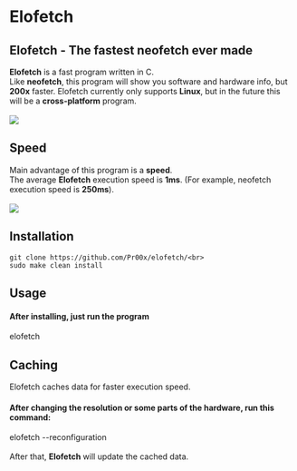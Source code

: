 # Elofetch
## Elofetch - The fastest neofetch ever made
<b>Elofetch</b> is a fast program written in C.<br>
Like <b>neofetch</b>, this program will show you software and hardware info, but <b>200x</b> faster.
Elofetch currently only supports <b>Linux</b>, but in the future this will be a <b>cross-platform</b> program. 
<br><br>
<img src="https://i.ibb.co/10yCB3v/elofetch.png">

## Speed
Main advantage of this program is a <b>speed</b>.<br>
The average <b>Elofetch</b> execution speed is <b>1ms</b>. (For example, neofetch execution speed is <b>250ms</b>).
<br><br>
<img src="https://i.ibb.co/F4ZX45D/elofetch-speed.png">
## Installation
```
git clone https://github.com/Pr00x/elofetch/<br>
sudo make clean install
```
## Usage
#### After installing, just run the program
elofetch
## Caching
Elofetch caches data for faster execution speed.
#### After changing the resolution or some parts of the hardware, run this command:
elofetch --reconfiguration
<br><br>
After that, <b>Elofetch</b> will update the cached data.
